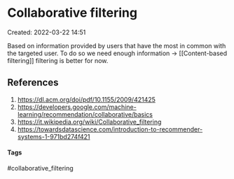 # Collaborative filtering
Created: 2022-03-22 14:51

Based on information provided by users that have the most in common with the targeted user. To do so we need enough information -> [[Content-based filtering]] filtering is better for now.

## References
1. https://dl.acm.org/doi/pdf/10.1155/2009/421425
2. https://developers.google.com/machine-learning/recommendation/collaborative/basics
3. https://it.wikipedia.org/wiki/Collaborative_filtering
4. https://towardsdatascience.com/introduction-to-recommender-systems-1-971bd274f421


#### Tags
#collaborative_filtering 